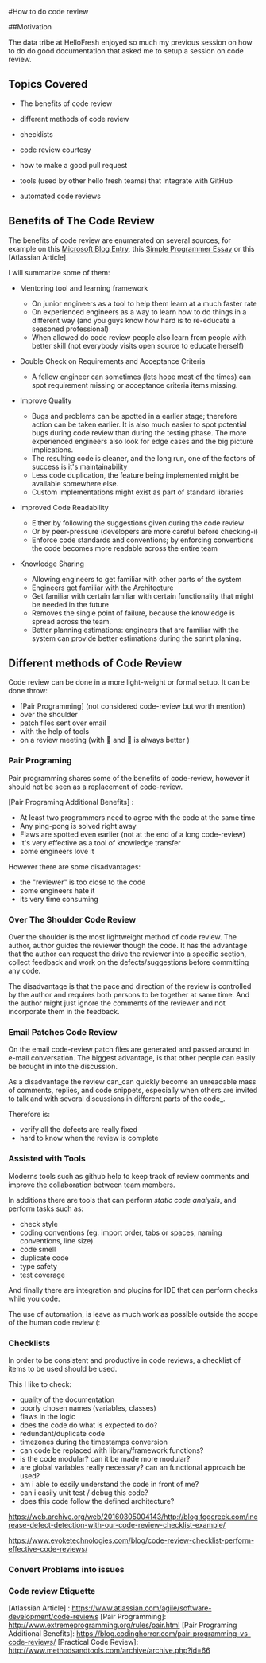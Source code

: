 #How to do code review


##Motivation

The data tribe at HelloFresh enjoyed so much my previous session on how to do 
do good documentation that asked me to setup a session on code review. 



## Topics Covered

* The benefits of code review

* different methods of code review

* checklists

* code review courtesy

* how to make a good pull request

* tools (used by other hello fresh teams) that integrate with GitHub

* automated code reviews



## Benefits of The Code Review


The benefits of code review are enumerated on several sources, for example
 on this [Microsoft Blog Entry], this [Simple Programmer Essay] or this 
 [Atlassian Article].

I will summarize some of them:

* Mentoring tool and learning framework
    * On junior engineers as a tool to help them learn at a much faster rate
    * On experienced engineers as a way to learn how to do things in a 
     different way (and you guys know how hard is to re-educate a seasoned 
     professional)
    * When allowed do code review people also learn from people with better
     skill (not everybody visits open source to educate herself) 
     
* Double Check on Requirements and Acceptance Criteria 
    * A fellow engineer can sometimes (lets hope most of the times) can spot
     requirement missing or acceptance criteria items missing.         
     
* Improve Quality
    * Bugs and problems can be spotted in a earlier stage; therefore action 
     can be taken earlier. It is also much easier to spot potential bugs during 
     code review than during the testing phase. The more experienced engineers
     also look for edge cases and the big picture implications.
    * The resulting code is cleaner, and the long run, one of the factors of 
      success is it's maintainability
    * Less code duplication, the feature being implemented might be available 
    somewhere else. 
    * Custom implementations might exist as part of standard libraries
    
* Improved Code Readability
     * Either by following the suggestions given during the code review
     * Or by peer-pressure (developers are more careful before checking-i)  
     * Enforce code standards and conventions; by enforcing conventions 
     the code becomes more readable across the entire team
     
* Knowledge Sharing 
    * Allowing engineers to get familiar with other parts of the system
    * Engineers get familiar with the Architecture
    * Get familiar with certain familiar with certain functionality that 
    might be needed in the future
    * Removes the single point of failure, because the knowledge is spread
     across the team. 
    * Better planning estimations: engineers that are familiar with the system 
     can provide better estimations during the sprint planing.
     
     
## Different methods of Code Review  

Code review can be done in a more light-weight or formal setup. It can be 
 done throw:
 
* [Pair Programming] (not considered code-review but worth mention)
* over the shoulder
* patch files sent over email
* with the help of tools
* on a review meeting (with :cake: and :cookie: is always better )

### Pair Programing

Pair programming shares some of the benefits of code-review, however it should
 not be seen as a replacement of code-review. 
 
[Pair Programing Additional Benefits] :
 * At least two programmers need to agree with the code at the same time
 * Any ping-pong is solved right away
 * Flaws are spotted even earlier (not at the end of a long code-review)
 * It's very effective as a tool of knowledge transfer
 * some engineers love it
 
 However there are some disadvantages:
 * the "reviewer" is too close to the code
 * some engineers hate it
 * its very time consuming

 
 
### Over The Shoulder Code Review

Over the shoulder is the most lightweight method of code review. The author,
author guides the reviewer though the code. 
It has the advantage that the author can request the drive the reviewer into 
 a specific section, collect feedback and work on the defects/suggestions 
 before committing any code.
 
The disadvantage is that the pace and direction of the review is controlled
 by the author and requires both persons to be together at same time. And the
 author might just ignore the comments of the reviewer and not incorporate 
 them in the feedback.
 
 
### Email Patches Code Review

On the email code-review patch files are generated and passed around in e-mail 
 conversation. The biggest advantage, is that other people can easily be brought
 in into the discussion. 

As a disadvantage the review can_can quickly become an unreadable mass of comments,
 replies, and code snippets, especially when others are invited to talk and 
 with several discussions in different parts of the code_. 
 
 Therefore is:
 * verify all the defects are really fixed
 * hard to know when the review is complete


### Assisted with Tools

Moderns tools such as github help to keep track of review comments and improve
the collaboration between team members. 

In additions there are tools that can perform _static code analysis_, and
perform tasks such as:
 
* check style
* coding conventions (eg. import order, tabs or spaces, naming conventions, line size)
* code smell
* duplicate code
* type safety
* test coverage

And finally there are integration and plugins for IDE that can perform 
checks while you code.


The use of automation, is leave as much work as possible outside the scope
 of the human code review (:

 
### Checklists

In order to be consistent and productive in code reviews, a checklist of items
to be used should be used. 

This I like to check:
* quality of the documentation
* poorly chosen names (variables, classes)
* flaws in the logic
* does the code do what is expected to do? 
* redundant/duplicate code 
* timezones during the timestamps conversion
* can code be replaced with library/framework functions?
* is the code modular? can it be made more modular?
* are global variables really necessary? can an functional approach be used? 
* am i able to easily understand the code in front of me? 
* can i easily unit test / debug this code? 
* does this code follow the defined architecture? 



https://web.archive.org/web/20160305004143/http://blog.fogcreek.com/increase-defect-detection-with-our-code-review-checklist-example/

https://www.evoketechnologies.com/blog/code-review-checklist-perform-effective-code-reviews/


### Convert Problems into issues





### Code review Etiquette





   
 


[Microsoft Blog Entry]: http://blogs.microsoft.co.il/gilf/2008/08/29/the-benefits-of-code-review/
[Simple Programmer Essay]:https://simpleprogrammer.com/why-code-reviews-make-better-code-teams/
[Atlassian Article] : https://www.atlassian.com/agile/software-development/code-reviews
[Pair Programming]: http://www.extremeprogramming.org/rules/pair.html
[Pair Programing Additional Benefits]: https://blog.codinghorror.com/pair-programming-vs-code-reviews/
[Practical Code Review]: http://www.methodsandtools.com/archive/archive.php?id=66





